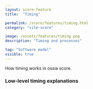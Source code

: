 ```yaml
---
layout: score-feature
title:  "Timing"

permalink: /score/features/timing.html
category: "site-score"

image: /assets/features/timing.png
description: "Timing and processes"

tag: "Software model"
visible: true
---
```


How timing works in ossia score.


### Low-level timing explanations